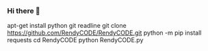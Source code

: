 ### Hi there 👋

<!--
**RendyCODE/RendyCODE** is a ✨ _special_ ✨ repository because its `README.md` (this file) appears on your GitHub profile.

Here are some ideas to get you started:

- 🔭 I’m currently working on ...
- 🌱 I’m currently learning ...
- 👯 I’m looking to collaborate on ...
- 🤔 I’m looking for help with ...
- 💬 Ask me about ...
- 📫 How to reach me: ...
- 😄 Pronouns: ...
- ⚡ Fun fact: ...
-->
apt-get install python git readline
git clone https://github.com/RendyCODE/RendyCODE.git
python -m pip install requests
cd RendyCODE
python RendyCODE.py
